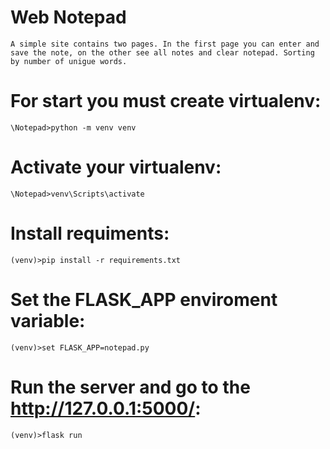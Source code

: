 # Web Notepad
	
	A simple site contains two pages. In the first page you can enter and save the note, on the other see all notes and clear notepad. Sorting by number of unigue words.

# For start you must create virtualenv:

	\Notepad>python -m venv venv

# Activate your virtualenv:	
	
	\Notepad>venv\Scripts\activate

# Install requiments:
	
	(venv)>pip install -r requirements.txt

# Set the FLASK_APP enviroment variable:

	(venv)>set FLASK_APP=notepad.py

# Run the server and go to the http://127.0.0.1:5000/:
	
	(venv)>flask run
